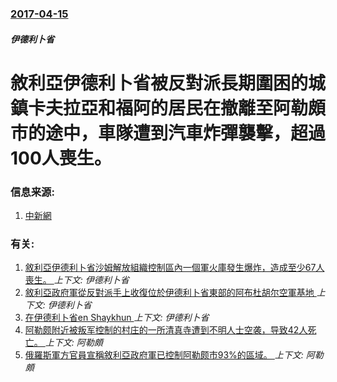 ### [2017-04-15](/news/2017/04/15/index.md)

##### 伊德利卜省
# 敘利亞伊德利卜省被反對派長期圍困的城鎮卡夫拉亞和福阿的居民在撤離至阿勒頗市的途中，車隊遭到汽車炸彈襲擊，超過100人喪生。 




### 信息来源:

1. [中新網](http://www.chinanews.com/gj/2017/04-16/8200837.shtml)

### 有关:

1. [敘利亞伊德利卜省沙姆解放組織控制區內一個軍火庫發生爆炸，造成至少67人喪生。 ](/news/2018/08/12/敘利亞伊德利卜省沙姆解放組織控制區內一個軍火庫發生爆炸-造成至少67人喪生.md) _上下文: 伊德利卜省_
2. [敘利亞政府軍從反對派手上收復位於伊德利卜省東部的阿布杜胡尔空軍基地 ](/news/2018/01/20/敘利亞政府軍從反對派手上收復位於伊德利卜省東部的阿布杜胡尔空軍基地.md) _上下文: 伊德利卜省_
3. [在伊德利卜省en Shaykhun ](/news/2017/04/4/在伊德利卜省en-Shaykhun.md) _上下文: 伊德利卜省_
4. [阿勒颇附近被叛军控制的村庄的一所清真寺遭到不明人士空袭，导致42人死亡。 ](/news/2017/03/16/阿勒颇附近被叛军控制的村庄的一所清真寺遭到不明人士空袭-导致42人死亡.md) _上下文: 阿勒頗_
5. [俄羅斯軍方官員宣稱敘利亞政府軍已控制阿勒颇市93%的區域。 ](/news/2016/12/9/俄羅斯軍方官員宣稱敘利亞政府軍已控制阿勒颇市93-的區域.md) _上下文: 阿勒頗_
